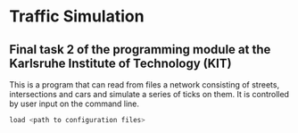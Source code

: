 # Traffic Simulation
## Final task 2 of the programming module at the Karlsruhe Institute of Technology (KIT)

This is a program that can read from files a network consisting of streets, intersections and cars and simulate a series of ticks on them. It is controlled by user input on the command line. 

```bash
load <path to configuration files>
```

